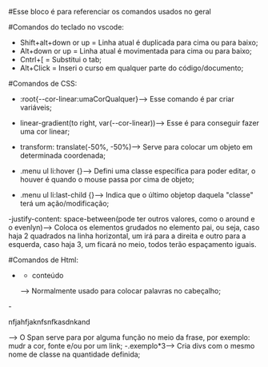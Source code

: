  #Esse bloco é para referenciar os comandos usados no geral

 #Comandos do teclado no vscode:
 - Shift+alt+down or up = Linha atual é duplicada para cima ou para baixo;
 - Alt+down or up = Linha atual é movimentada para cima ou para baixo;
 - Cntrl+[ = Substitui o tab;
 - Alt+Click = Inseri o curso em qualquer parte do código/documento;  
 
 #Comandos de CSS:
 - :root{--cor-linear:umaCorQualquer}--> Esse comando é par criar variáveis;

 - linear-gradient(to  right, var(--cor-linear))--> Esse é para conseguir fazer uma cor linear;

 - transform: translate(-50%, -50%)--> Serve para colocar um objeto em determinada coordenada;

 - .menu ul li:hover {}--> Defini uma classe específica para poder editar, o houver é quando o mouse passa por cima de
 objeto;
 
 - .menu ul li:last-child {}--> Indica que o último objetop daquela "classe" terá um ação/modificação;

 -justify-content: space-between(pode ter outros valores, como o around e o evenlyn)--> Coloca os elementos grudados no elemento pai, ou seja, caso haja 2 quadrados na linha horizontal, um irá para a direita e outro para a esquerda, caso haja 3, um ficará no meio, todos terão espaçamento iguais.

 #Comandos de Html:
 - <nav><ul><li>conteúdo</li><ul></nav>--> Normalmente usado para colocar palavras no cabeçalho;
 -<p>nfjahfj<span>aknfsnfk</span>asdnkand</p>--> O Span serve para por alguma função no meio da frase, por exemplo: mudr a cor, fonte e/ou por um link;
 -.exemplo*3--> Cria divs com o mesmo nome de classe na quantidade definida;

